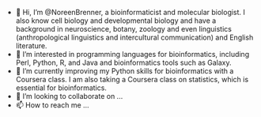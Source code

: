 - 👋 Hi, I’m @NoreenBrenner, a bioinformaticist and molecular biologist. I also know cell biology and developmental biology and have a background in neuroscience, botany, zoology and even linguistics (anthropological linguistics and intercultural communication) and English literature.
- 👀 I’m interested in programming languages for bioinformatics, including Perl, Python, R, and Java and bioinformatics tools such as Galaxy. 
- 🌱 I’m currently improving my Python skills for bioinformatics with a Coursera class. I am also taking a Coursera class on statistics, which is essential for bioinformatics.
- 💞️ I’m looking to collaborate on ...
- 📫 How to reach me ...

<!---
NoreenBrenner/NoreenBrenner is a ✨ special ✨ repository because its `README.md` (this file) appears on your GitHub profile.
You can click the Preview link to take a look at your changes.
--->
